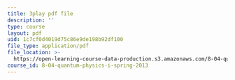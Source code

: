 ```yaml
---
title: 3play pdf file
description: ''
type: course
layout: pdf
uid: 1c7cf0d4019d75c86e9de198b92df100
file_type: application/pdf
file_location: >-
  https://open-learning-course-data-production.s3.amazonaws.com/8-04-quantum-physics-i-spring-2013/1c7cf0d4019d75c86e9de198b92df100_Ei8CFin00PY.pdf
course_id: 8-04-quantum-physics-i-spring-2013
---
```

